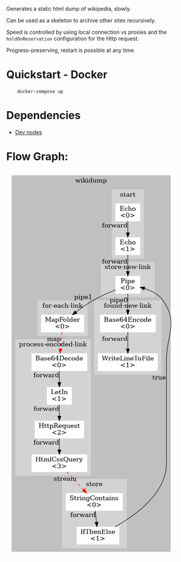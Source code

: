 Generates a static html dump of wikipedia, slowly.

Can be used as a skeleton to archive other sites recursively.

Speed is controlled by using local connection vs proxies and the `holdOnReservation` configuration for the Http request.

Progress-preserving, restart is possible at any time.

# Quickstart - Docker

        docker-compose up

# Dependencies

* [Dev nodes](https://github.com/scraperflow/scraper-nodes/releases/tag/dev-v0.5.0)

# Flow Graph:

![](cfg.png)
